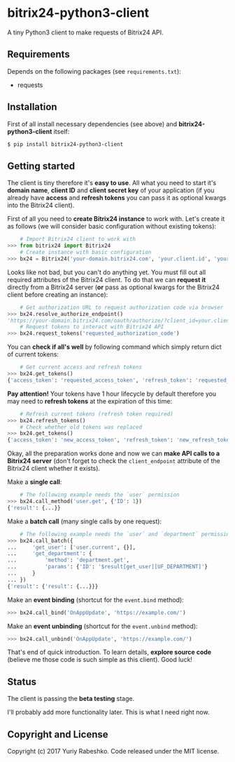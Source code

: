 # bitrix24-python3-client
A tiny Python3 client to make requests of Bitrix24 API.

## Requirements
Depends on the following packages (see `requirements.txt`):
- requests

## Installation
First of all install necessary dependencies (see above) and **bitrix24-python3-client** itself:

```bash
$ pip install bitrix24-python3-client
```

## Getting started

The client is tiny therefore it's **easy to use**. All what you need to start it's **domain name**, **client ID** and **client secret key** of your application (if you already have **access** and **refresh tokens** you can pass it as optional kwargs into the Bitrix24 client).  

First of all you need to **create Bitrix24 instance** to work with. Let's create it as follows (we will consider basic configuration without existing tokens):

```python
    # Import Bitrix24 client to work with
>>> from bitrix24 import Bitrix24
    # Create instance with basic configuration
>>> bx24 = Bitrix24('your-domain.bitrix24.com', 'your.client.id', 'your_client_secret')
```

Looks like not bad, but you can't do anything yet. You must fill out all required attributes of the Bitrix24 client. To do that we can **request it** directly from a Bitrix24 server (**or** pass as optional kwargs for the Bitrix24 client before creating an instance):  

```python
    # Get authorization URL to request authorization code via browser
>>> bx24.resolve_authorize_endpoint()
'https://your-domain.bitrix24.com/oauth/authorize/?client_id=your.client.id&response_type=code'
    # Request tokens to interact with Bitrix24 API
>>> bx24.request_tokens('requested_authorization_code')
```

You can **check if all's well** by following command which simply return dict of current tokens:

```python
    # Get current access and refresh tokens
>>> bx24.get_tokens()
{'access_token': 'requested_access_token', 'refresh_token': 'requested_refresh_token'}
```

**Pay attention!** Your tokens have 1 hour lifecycle by default therefore you may need to **refresh tokens** at the expiration of this time:

```python
    # Refresh current tokens (refresh token required)
>>> bx24.refresh_tokens()
    # Check whether old tokens was replaced
>>> bx24.get_tokens()
{'access_token': 'new_access_token', 'refresh_token': 'new_refresh_token'}
```

Okay, all the preparation works done and now we can **make API calls to a Bitrix24 server** (don't forget to check the `client_endpoint` attribute of the Bitrix24 client whether it exists).

Make a **single call**:

```python
    # The following example needs the `user` permission
>>> bx24.call_method('user.get', {'ID': 1})
{'result': {...}}
```

Make a **batch call** (many single calls by one request):

```python
    # The following example needs the `user` and `department` permissions
>>> bx24.call_batch({
...     'get_user': ['user.current', {}],
...     'get_department': {
...         'method': 'department.get',
...         'params': {'ID': '$result[get_user][UF_DEPARTMENT]'}
...     }
... })
{'result': {'result': {...}}}
```

Make an **event binding** (shortcut for the `event.bind` method):

```python
>>> bx24.call_bind('OnAppUpdate', 'https://example.com/')
```

Make an **event unbinding** (shortcut for the `event.unbind` method):

```python
>>> bx24.call_unbind('OnAppUpdate', 'https://example.com/')
```

That's end of quick introduction. To learn details, **explore source code** (believe me those code is such simple as this client). Good luck!

## Status
The client is passing the **beta testing** stage.

I'll probably add more functionality later. This is what I need right now.

## Copyright and License
Copyright (c) 2017 Yuriy Rabeshko. Code released under the MIT license.
